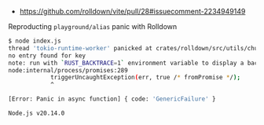 - https://github.com/rolldown/vite/pull/28#issuecomment-2234949149

Reproducting `playground/alias` panic with Rolldown

```sh
$ node index.js
thread 'tokio-runtime-worker' panicked at crates/rolldown/src/utils/chunk/render_chunk_exports.rs:30:53:
no entry found for key
note: run with `RUST_BACKTRACE=1` environment variable to display a backtrace
node:internal/process/promises:289
            triggerUncaughtException(err, true /* fromPromise */);
            ^

[Error: Panic in async function] { code: 'GenericFailure' }

Node.js v20.14.0
```
